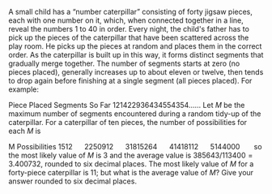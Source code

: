 A small child has a “number caterpillar” consisting of forty jigsaw pieces, each with one number on it, which, when connected together in a line, reveal the numbers $1$ to $40$ in order.
Every night, the child's father has to pick up the pieces of the caterpillar that have been scattered across the play room. He picks up the pieces at random and places them in the correct order. As the caterpillar is built up in this way, it forms distinct segments that gradually merge together. The number of segments starts at zero (no pieces placed), generally increases up to about eleven or twelve, then tends to drop again before finishing at a single segment (all pieces placed).
For example:

Piece Placed
Segments So Far
121422936434554354……
Let $M$ be the maximum number of segments encountered during a random tidy-up of the caterpillar.
For a caterpillar of ten pieces, the number of possibilities for each $M$ is

M
Possibilities
1512      2250912      31815264      41418112      5144000      
so the most likely value of $M$ is $3$ and the average value is $385643/113400 = 3.400732$, rounded to six decimal places.
The most likely value of $M$ for a forty-piece caterpillar is $11$; but what is the average value of $M$?
Give your answer rounded to six decimal places.